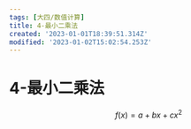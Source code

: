 ```yaml
---
tags: [大四/数值计算]
title: 4-最小二乘法
created: '2023-01-01T18:39:51.314Z'
modified: '2023-01-02T15:02:54.253Z'
---
```


# 4-最小二乘法
$$f(x) = a + bx + cx^2$$
